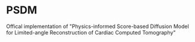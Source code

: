 # PSDM
Offical implementation of "Physics-informed Score-based Diffusion Model for Limited-angle Reconstruction of Cardiac Computed Tomography"
